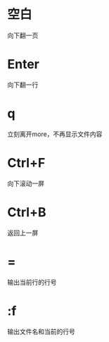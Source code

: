# 空白
向下翻一页
# Enter
向下翻一行
# q
立刻离开more，不再显示文件内容
# Ctrl+F
向下滚动一屏
# Ctrl+B
返回上一屏
# =
输出当前行的行号
# :f
输出文件名和当前的行号
